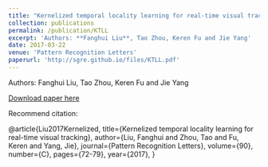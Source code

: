 ```yaml
---
title: "Kernelized temporal locality learning for real-time visual tracking"
collection: publications
permalink: /publication/KTLL
excerpt: 'Authors: **Fanghui Liu**, Tao Zhou, Keren Fu and Jie Yang'
date: 2017-03-22
venue: 'Pattern Recognition Letters'
paperurl: 'http://sgre.github.io/files/KTLL.pdf'
---
```

Authors: Fanghui Liu, Tao Zhou, Keren Fu and Jie Yang

[Download paper here](http://sgre.github.io/files/KTLL.pdf)

Recommend citation:

@article{Liu2017Kernelized,
  title={Kernelized temporal locality learning for real-time visual tracking},
  author={Liu, Fanghui and Zhou, Tao and Fu, Keren and Yang, Jie},
  journal={Pattern Recognition Letters},
  volume={90},
  number={C},
  pages={72-79},
  year={2017},
}

